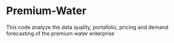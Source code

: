 # Premium-Water
This code analyze the data quality, portafolio, pricing and demand forecasting of the premium water enterprise
